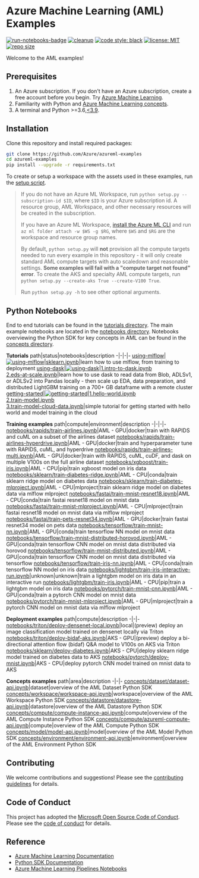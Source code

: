 # Azure Machine Learning (AML) Examples

[![run-notebooks-badge](https://github.com/Azure/azureml-examples/workflows/run-notebooks/badge.svg)](https://github.com/Azure/azureml-examples/actions?query=workflow%3Arun-notebooks)
[![cleanup](https://github.com/Azure/azureml-examples/workflows/cleanup/badge.svg)](https://github.com/Azure/azureml-examples/actions?query=workflow%3Acleanup)
[![code style: black](https://img.shields.io/badge/code%20style-black-000000.svg)](https://github.com/psf/black)
[![license: MIT](https://img.shields.io/badge/License-MIT-purple.svg)](LICENSE)
[![repo size](https://img.shields.io/github/repo-size/Azure/azureml-examples)](https://github.com/Azure/azureml-examples)

Welcome to the AML examples!

## Prerequisites

1. An Azure subscription. If you don't have an Azure subscription, create a free account before you begin. Try [Azure Machine Learning](https://aka.ms/AMLFree).
2. Familiarity with Python and [Azure Machine Learning concepts](https://docs.microsoft.com/en-us/azure/machine-learning/concept-azure-machine-learning-architecture).
3. A terminal and Python >=3.6,[\<3.9](https://pypi.org/project/azureml-core).

## Installation

Clone this repository and install required packages:

```sh
git clone https://github.com/Azure/azureml-examples
cd azureml-examples
pip install --upgrade -r requirements.txt
```

To create or setup a workspace with the assets used in these examples, run the [setup script](setup.py).

> If you do not have an Azure ML Workspace, run `python setup.py --subscription-id $ID`, where `$ID` is your Azure subscription id. A resource group, AML Workspace, and other necessary resources will be created in the subscription. 
>
> If you have an Azure ML Workspace, [install the Azure ML CLI](https://docs.microsoft.com/azure/machine-learning/reference-azure-machine-learning-cli) and run `az ml folder attach -w $WS -g $RG`, where `$WS` and `$RG` are the workspace and resource group names.
>
> By default, `python setup.py` will **not** provision all the compute targets needed to run every example in this repository - it will only create standard AML compute targets with auto scaledown and reasonable settings. **Some examples will fail with a "compute target not found" error**. To create the AKS and specialty AML compute targets, run `python setup.py --create-aks True --create-V100 True`. 
>
> Run `python setup.py -h` to see other optional arguments.

## Python Notebooks

End to end tutorials can be found in the [tutorials directory](tutorials). The main example notebooks are located in the [notebooks directory](notebooks). Notebooks overviewing the Python SDK for key concepts in AML can be found in the [concepts directory](concepts). 

**Tutorials**
path|status|notebooks|description
-|-|-|-
[using-mlflow](tutorials/using-mlflow)|[![using-mlflow](https://github.com/Azure/azureml-examples/workflows/run-tutorial-um/badge.svg)](https://github.com/Azure/azureml-examples/actions?query=workflow%3Arun-tutorial-um)|[sklearn.ipynb](tutorials/using-mlflow/sklearn.ipynb)|learn how to use mlflow, from training to deployment
[using-dask](tutorials/using-dask)|[![using-dask](https://github.com/Azure/azureml-examples/workflows/run-tutorial-ud/badge.svg)](https://github.com/Azure/azureml-examples/actions?query=workflow%3Arun-tutorial-ud)|[1.intro-to-dask.ipynb](tutorials/using-dask/1.intro-to-dask.ipynb)<br>[2.eds-at-scale.ipynb](tutorials/using-dask/2.eds-at-scale.ipynb)|learn how to use dask to read data from Blob, ADLSv1, or ADLSv2 into Pandas locally - then scale up EDA, data preparation, and distributed LightGBM training on a 700+ GB dataframe with a remote cluster
[getting-started](tutorials/getting-started)|[![getting-started](https://github.com/Azure/azureml-examples/workflows/run-tutorial-gs/badge.svg)](https://github.com/Azure/azureml-examples/actions?query=workflow%3Arun-tutorial-gs)|[1.hello-world.ipynb](tutorials/getting-started/1.hello-world.ipynb)<br>[2.train-model.ipynb](tutorials/getting-started/2.train-model.ipynb)<br>[3.train-model-cloud-data.ipynb](tutorials/getting-started/3.train-model-cloud-data.ipynb)|simple tutorial for getting started with hello world and model training in the cloud

**Training examples**
path|compute|environment|description
-|-|-|-
[notebooks/rapids/train-airlines.ipynb](notebooks/rapids/train-airlines.ipynb)|AML - GPU|docker|train with RAPIDS and cuML on a subset of the airlines dataset
[notebooks/rapids/train-airlines-hyperdrive.ipynb](notebooks/rapids/train-airlines-hyperdrive.ipynb)|AML - GPU|docker|train and hyperparameter tune with RAPIDS, cuML, and hyperdrive
[notebooks/rapids/train-airlines-multi.ipynb](notebooks/rapids/train-airlines-multi.ipynb)|AML - GPU|docker|train with RAPIDS, cuML, cuDF, and dask on multiple V100s on the full airline dataset
[notebooks/xgboost/train-iris.ipynb](notebooks/xgboost/train-iris.ipynb)|AML - CPU|pip|train xgboost model on iris data
[notebooks/sklearn/train-diabetes-ridge.ipynb](notebooks/sklearn/train-diabetes-ridge.ipynb)|AML - CPU|conda|train sklearn ridge model on diabetes data
[notebooks/sklearn/train-diabetes-mlproject.ipynb](notebooks/sklearn/train-diabetes-mlproject.ipynb)|AML - CPU|mlproject|train sklearn ridge model on diabetes data via mlflow mlproject
[notebooks/fastai/train-mnist-resnet18.ipynb](notebooks/fastai/train-mnist-resnet18.ipynb)|AML - CPU|conda|train fastai resnet18 model on mnist data
[notebooks/fastai/train-mnist-mlproject.ipynb](notebooks/fastai/train-mnist-mlproject.ipynb)|AML - CPU|mlproject|train fastai resnet18 model on mnist data via mlflow mlproject
[notebooks/fastai/train-pets-resnet34.ipynb](notebooks/fastai/train-pets-resnet34.ipynb)|AML - GPU|docker|train fastai resnet34 model on pets data
[notebooks/tensorflow/train-mnist-nn.ipynb](notebooks/tensorflow/train-mnist-nn.ipynb)|AML - GPU|conda|train tensorflow NN model on mnist data
[notebooks/tensorflow/train-mnist-distributed-horovod.ipynb](notebooks/tensorflow/train-mnist-distributed-horovod.ipynb)|AML - GPU|conda|train tensorflow CNN model on mnist data distributed via horovod
[notebooks/tensorflow/train-mnist-distributed.ipynb](notebooks/tensorflow/train-mnist-distributed.ipynb)|AML - GPU|conda|train tensorflow CNN model on mnist data distributed via tensorflow
[notebooks/tensorflow/train-iris-nn.ipynb](notebooks/tensorflow/train-iris-nn.ipynb)|AML - CPU|conda|train tensorflow NN model on iris data
[notebooks/lightgbm/train-iris-interactive-run.ipynb](notebooks/lightgbm/train-iris-interactive-run.ipynb)|unknown|unknown|train a lightgbm model on iris data in an interactive run
[notebooks/lightgbm/train-iris.ipynb](notebooks/lightgbm/train-iris.ipynb)|AML - CPU|pip|train a lightgbm model on iris data
[notebooks/pytorch/train-mnist-cnn.ipynb](notebooks/pytorch/train-mnist-cnn.ipynb)|AML - GPU|conda|train a pytorch CNN model on mnist data
[notebooks/pytorch/train-mnist-mlproject.ipynb](notebooks/pytorch/train-mnist-mlproject.ipynb)|AML - GPU|mlproject|train a pytorch CNN model on mnist data via mlflow mlproject

**Deployment examples**
path|compute|description
-|-|-
[notebooks/triton/deploy-densenet-local.ipynb](notebooks/triton/deploy-densenet-local.ipynb)|local|(preview) deploy an image classification model trained on densenet locally via Triton
[notebooks/triton/deploy-bidaf-aks.ipynb](notebooks/triton/deploy-bidaf-aks.ipynb)|AKS - GPU|(preview) deploy a bi-directional attention flow (bidaf) Q&A model to V100s on AKS via Triton
[notebooks/sklearn/deploy-diabetes.ipynb](notebooks/sklearn/deploy-diabetes.ipynb)|AKS - CPU|deploy sklearn ridge model trained on diabetes data to AKS
[notebooks/pytorch/deploy-mnist.ipynb](notebooks/pytorch/deploy-mnist.ipynb)|AKS - CPU|deploy pytorch CNN model trained on mnist data to AKS

**Concepts examples**
path|area|description
-|-|-
[concepts/dataset/dataset-api.ipynb](concepts/dataset/dataset-api.ipynb)|dataset|overview of the AML Dataset Python SDK
[concepts/workspace/workspace-api.ipynb](concepts/workspace/workspace-api.ipynb)|workspace|overview of the AML Workspace Python SDK
[concepts/datastore/datastore-api.ipynb](concepts/datastore/datastore-api.ipynb)|datastore|overview of the AML Datastore Python SDK
[concepts/compute/compute-instance-api.ipynb](concepts/compute/compute-instance-api.ipynb)|compute|overview of the AML Compute Instance Python SDK
[concepts/compute/azureml-compute-api.ipynb](concepts/compute/azureml-compute-api.ipynb)|compute|overview of the AML Compute Python SDK
[concepts/model/model-api.ipynb](concepts/model/model-api.ipynb)|model|overview of the AML Model Python SDK
[concepts/environment/environment-api.ipynb](concepts/environment/environment-api.ipynb)|environment|overview of the AML Environment Python SDK

## Contributing

We welcome contributions and suggestions! Please see the [contributing guidelines](CONTRIBUTING.md) for details.

## Code of Conduct 

This project has adopted the [Microsoft Open Source Code of Conduct](https://opensource.microsoft.com/codeofconduct/). Please see the [code of conduct](CODE_OF_CONDUCT.md) for details. 

## Reference

- [Azure Machine Learning Documentation](https://docs.microsoft.com/azure/machine-learning)
- [Python SDK Documentation](https://docs.microsoft.com/python/api/overview/azure/ml/?view=azure-ml-py)
- [Azure Machine Learning Pipelines Notebooks](https://github.com/Azure/MachineLearningNotebooks/tree/master/how-to-use-azureml/machine-learning-pipelines)